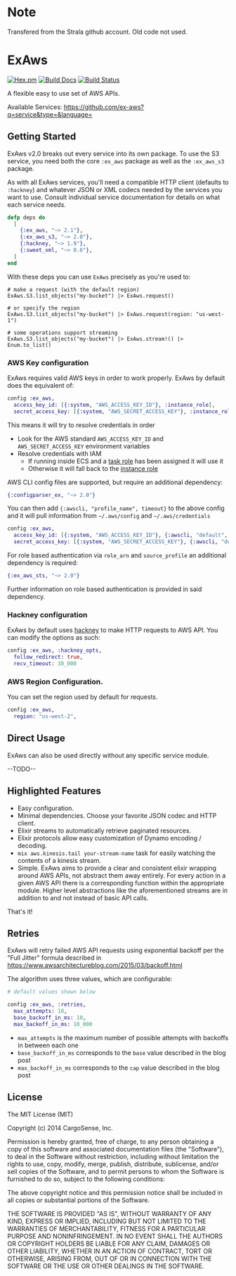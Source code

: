 # Note
Transfered from the Strala github account. Old code not used.

ExAws
=====
[![Hex.pm](https://img.shields.io/hexpm/v/ex_aws.svg)](https://hex.pm/packages/ex_aws)
[![Build Docs](https://img.shields.io/badge/hexdocs-release-blue.svg)](https://hexdocs.pm/ex_aws/ExAws.html)
[![Build Status](https://travis-ci.org/CargoSense/ex_aws.svg?branch=master)](https://travis-ci.org/CargoSense/ex_aws)

A flexible easy to use set of AWS APIs.

Available Services: https://github.com/ex-aws?q=service&type=&language=

## Getting Started

ExAws v2.0 breaks out every service into its own package. To use the S3 service, you need both the core `:ex_aws` package as well as the `:ex_aws_s3` package.

As with all ExAws services, you'll need a compatible HTTP client (defaults to `:hackney`) and whatever JSON or XML codecs needed by the services you want to use. Consult individual service documentation for details on what each service needs.

```elixir
defp deps do
  [
    {:ex_aws, "~> 2.1"},
    {:ex_aws_s3, "~> 2.0"},
    {:hackney, "~> 1.9"},
    {:sweet_xml, "~> 0.6"},
  ]
end
```

With these deps you can use `ExAws` precisely as you're used to:

```
# make a request (with the default region)
ExAws.S3.list_objects("my-bucket") |> ExAws.request()

# or specify the region
ExAws.S3.list_objects("my-bucket") |> ExAws.request(region: "us-west-1")

# some operations support streaming
ExAws.S3.list_objects("my-bucket") |> ExAws.stream!() |> Enum.to_list()
```

### AWS Key configuration

ExAws requires valid AWS keys in order to work properly. ExAws by default does the equivalent of:

```elixir
config :ex_aws,
  access_key_id: [{:system, "AWS_ACCESS_KEY_ID"}, :instance_role],
  secret_access_key: [{:system, "AWS_SECRET_ACCESS_KEY"}, :instance_role]
```

This means it will try to resolve credentials in order
* Look for the AWS standard `AWS_ACCESS_KEY_ID` and `AWS_SECRET_ACCESS_KEY` environment variables
* Resolve credentials with IAM
  * If running inside ECS and a [task role](https://docs.aws.amazon.com/AmazonECS/latest/developerguide/task-iam-roles.html) has been assigned it will use it
  * Otherwise it will fall back to the [instance role](https://docs.aws.amazon.com/AWSEC2/latest/UserGuide/iam-roles-for-amazon-ec2.html)

AWS CLI config files are supported, but require an additional dependency:

```elixir
{:configparser_ex, "~> 2.0"}
```

You can then add `{:awscli, "profile_name", timeout}` to the above config and it
will pull information from `~/.aws/config` and `~/.aws/credentials`
```elixir
config :ex_aws,
  access_key_id: [{:system, "AWS_ACCESS_KEY_ID"}, {:awscli, "default", 30}, :instance_role],
  secret_access_key: [{:system, "AWS_SECRET_ACCESS_KEY"}, {:awscli, "default", 30}, :instance_role]
```

For role based authentication via `role_arn` and `source_profile` an additional dependency is required:

```elixir
{:ex_aws_sts, "~> 2.0"}
```

Further information on role based authentication is provided in said dependency.

### Hackney configuration

ExAws by default uses [hackney](https://github.com/benoitc/hackney) to make HTTP requests to AWS API. You can modify the options as such:

```elixir
config :ex_aws, :hackney_opts,
  follow_redirect: true,
  recv_timeout: 30_000
```

### AWS Region Configuration.

You can set the region used by default for requests.

```elixir
config :ex_aws,
  region: "us-west-2",
```

## Direct Usage

ExAws can also be used directly without any specific service module.

--TODO--

## Highlighted Features
- Easy configuration.
- Minimal dependencies. Choose your favorite JSON codec and HTTP client.
- Elixir streams to automatically retrieve paginated resources.
- Elixir protocols allow easy customization of Dynamo encoding / decoding.
- `mix aws.kinesis.tail your-stream-name` task for easily watching the contents of a kinesis stream.
- Simple. ExAws aims to provide a clear and consistent elixir wrapping around AWS APIs, not abstract them away entirely. For every action in a given AWS API there is a corresponding function within the appropriate module. Higher level abstractions like the aforementioned streams are in addition to and not instead of basic API calls.

That's it!

## Retries

ExAws will retry failed AWS API requests using exponential backoff per the "Full
Jitter" formula described in
https://www.awsarchitectureblog.com/2015/03/backoff.html

The algorithm uses three values, which are configurable:

```elixir
# default values shown below

config :ex_aws, :retries,
  max_attempts: 10,
  base_backoff_in_ms: 10,
  max_backoff_in_ms: 10_000
```

* `max_attempts` is the maximum number of possible attempts with backoffs in between each one
* `base_backoff_in_ms` corresponds to the `base` value described in the blog post
* `max_backoff_in_ms` corresponds to the `cap` value described in the blog post


## License

The MIT License (MIT)

Copyright (c) 2014 CargoSense, Inc.

Permission is hereby granted, free of charge, to any person obtaining a copy
of this software and associated documentation files (the "Software"), to deal
in the Software without restriction, including without limitation the rights
to use, copy, modify, merge, publish, distribute, sublicense, and/or sell
copies of the Software, and to permit persons to whom the Software is
furnished to do so, subject to the following conditions:

The above copyright notice and this permission notice shall be included in
all copies or substantial portions of the Software.

THE SOFTWARE IS PROVIDED "AS IS", WITHOUT WARRANTY OF ANY KIND, EXPRESS OR
IMPLIED, INCLUDING BUT NOT LIMITED TO THE WARRANTIES OF MERCHANTABILITY,
FITNESS FOR A PARTICULAR PURPOSE AND NONINFRINGEMENT. IN NO EVENT SHALL THE
AUTHORS OR COPYRIGHT HOLDERS BE LIABLE FOR ANY CLAIM, DAMAGES OR OTHER
LIABILITY, WHETHER IN AN ACTION OF CONTRACT, TORT OR OTHERWISE, ARISING FROM,
OUT OF OR IN CONNECTION WITH THE SOFTWARE OR THE USE OR OTHER DEALINGS IN
THE SOFTWARE.
